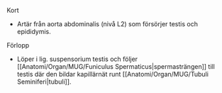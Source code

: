 Kort
- Artär från aorta abdominalis (nivå L2) som försörjer testis och epididymis.

Förlopp
- Löper i lig. suspensorium testis och följer [[Anatomi/Organ/MUG/Funiculus Spermaticus|spermasträngen]] till testis där den bildar kapillärnät runt [[Anatomi/Organ/MUG/Tubuli Seminiferi|tubuli]].
